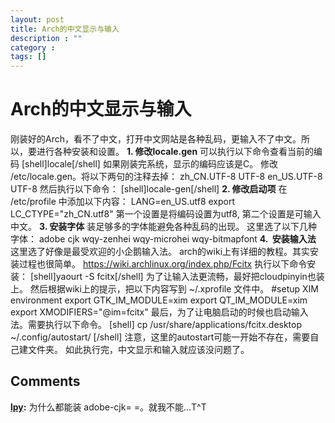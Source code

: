 ```yaml
---
layout: post
title: Arch的中文显示与输入
description : ""
category :
tags: []
---
```


# Arch的中文显示与输入

刚装好的Arch，看不了中文，打开中文网站是各种乱码，更输入不了中文。所以，要进行各种安装和设置。 **1\. 修改locale.gen** 可以执行以下命令查看当前的编码 [shell]locale[/shell] 如果刚装完系统，显示的编码应该是C。 修改 /etc/locale.gen。将以下两句的注释去掉： zh_CN.UTF-8 UTF-8 en_US.UTF-8 UTF-8 然后执行以下命令： [shell]locale-gen[/shell] **2\. 修改启动项** 在 /etc/profile 中添加以下内容： LANG=en_US.utf8 export LC_CTYPE="zh_CN.utf8" 第一个设置是将编码设置为utf8, 第二个设置是可输入中文。 **3\. 安装字体** 装足够多的字体能避免各种乱码的出现。 这里选了以下几种字体： adobe cjk wqy-zenhei wqy-microhei wqy-bitmapfont **4\.  安装输入法** 这里选了好像是最受欢迎的小企鹅输入法。 arch的wiki上有详细的教程。其实安装过程也很简单。 <https://wiki.archlinux.org/index.php/Fcitx> 执行以下命令安装： [shell]yaourt -S fcitx[/shell] 为了让输入法更流畅，最好把cloudpinyin也装上。 然后根据wiki上的提示，把以下内容写到 ~/.xprofile 文件中。 #setup XIM environment export GTK_IM_MODULE=xim export QT_IM_MODULE=xim export XMODIFIERS="@im=fcitx" 最后，为了让电脑启动的时候也启动输入法。需要执行以下命令。 [shell] cp /usr/share/applications/fcitx.desktop ~/.config/autostart/ [/shell] 注意，这里的autostart可能一开始不存在，需要自己建文件夹。 如此执行完，中文显示和输入就应该没问题了。

## Comments

**[lpy](#15 "2012-07-22 05:03:08"):** 为什么都能装 adobe-cjk= =。就我不能...T^T

